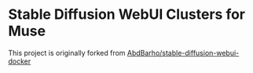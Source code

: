 # Stable Diffusion WebUI Clusters for Muse

This project is originally forked from [AbdBarho/stable-diffusion-webui-docker](https://github.com/AbdBarho/stable-diffusion-webui-docker/)
